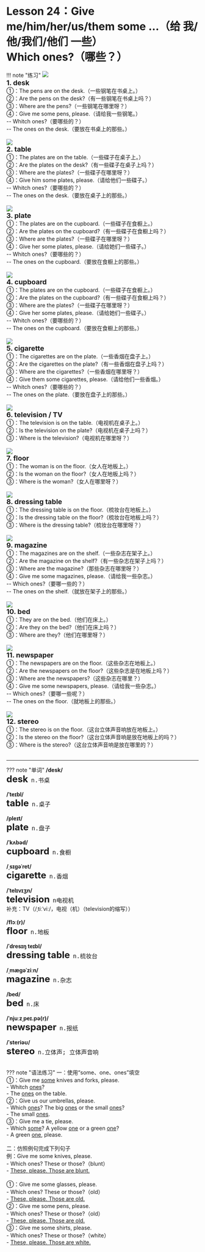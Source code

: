 # Lesson 24：Give me/him/her/us/them some ...（给 我/他/我们/他们 一些）<br>Which ones?（哪些？）


!!! note "练习"
    ![](../img/Frist/Lesson-24/Lesson-24_01.png)<br>
    <font size=4>**1. desk**</font><br>
    ①：The pens are on the desk.（一些钢笔在书桌上。）<br>
    ②：Are the pens on the desk?（有一些钢笔在书桌上吗？）<br>
    ③：Where are the pens?（一些钢笔在哪里呀？）<br>
    ④：Give me some pens, please.（请给我一些钢笔。）<br>
    -- Whitch ones?（要哪些的？）<br>
    -- The ones on the desk.（要放在书桌上的那些。）<br>
    <br>
    ![](../img/Frist/Lesson-24/Lesson-24_02.png)<br>
    <font size=4>**2. table**</font><br>
    ①：The plates are on the table.（一些碟子在桌子上。）<br>
    ②：Are the plates on the desk?（有一些碟子在桌子上吗？）<br>
    ③：Where are the plates?（一些碟子在哪里呀？）<br>
    ④：Give him some plates, please.（请给他们一些碟子。）<br>
    -- Whitch ones?（要哪些的？）<br>
    -- The ones on the desk.（要放在桌子上的那些。）<br>
    <br>
    ![](../img/Frist/Lesson-24/Lesson-24_03.png)<br>
    <font size=4>**3. plate**</font><br>
    ①：The plates are on the cupboard.（一些碟子在食橱上。）<br>
    ②：Are the plates on the cupboard?（有一些碟子在食橱上吗？）<br>
    ③：Where are the plates?（一些碟子在哪里呀？）<br>
    ④：Give her some plates, please.（请给她们一些碟子。）<br>
    -- Whitch ones?（要哪些的？）<br>
    -- The ones on the cupboard.（要放在食橱上的那些。）<br>
    <br>
    ![](../img/Frist/Lesson-24/Lesson-24_04.png)<br>
    <font size=4>**4. cupboard**</font><br>
    ①：The plates are on the cupboard.（一些碟子在食橱上。）<br>
    ②：Are the plates on the cupboard?（有一些碟子在食橱上吗？）<br>
    ③：Where are the plates?（一些碟子在哪里呀？）<br>
    ④：Give her some plates, please.（请给她们一些碟子。）<br>
    -- Whitch ones?（要哪些的？）<br>
    -- The ones on the cupboard.（要放在食橱上的那些。）<br>
    <br>
    ![](../img/Frist/Lesson-24/Lesson-24_05.png)<br>
    <font size=4>**5. cigarette**</font><br>
    ①：The cigarettes are on the plate.（一些香烟在盘子上。）<br>
    ②：Are the cigarettes on the plate?（有一些香烟在盘子上吗？）<br>
    ③：Where are the cigarettes?（一些香烟在哪里呀？）<br>
    ④：Give them some cigarettes, please.（请给他们一些香烟。）<br>
    -- Whitch ones?（要哪些的？）<br>
    -- The ones on the plate.（要放在盘子上的那些。）<br>
    <br>
    ![](../img/Frist/Lesson-24/Lesson-24_06.png)<br>
    <font size=4>**6. television / TV**</font><br>
    ①：The television is on the table.（电视机在桌子上。）<br>
    ②：Is the television on the plate?（电视机在桌子上吗？）<br>
    ③：Where is the television?（电视机在哪里呀？）<br>
    <br>
    ![](../img/Frist/Lesson-24/Lesson-24_07.png)<br>
    <font size=4>**7. floor**</font><br>
    ①：The woman is on the floor.（女人在地板上。）<br>
    ②：Is the woman on the floor?（女人在地板上吗？）<br>
    ③：Where is the woman?（女人在哪里呀？）<br>
    <br>
    ![](../img/Frist/Lesson-24/Lesson-24_08.png)<br>
    <font size=4>**8. dressing table**</font><br>
    ①：The dressing table is on the floor.（梳妆台在地板上。）<br>
    ②：Is the dressing table on the floor?（梳妆台在地板上吗？）<br>
    ③：Where is the dressing table?（梳妆台在哪里呀？）<br>
    <br>
    ![](../img/Frist/Lesson-24/Lesson-24_09.png)<br>
    <font size=4>**9. magazine**</font><br>
    ①：The magazines are on the shelf.（一些杂志在架子上。）<br>
    ②：Are the magazine on the shelf?（有一些杂志在架子上吗？）<br>
    ③：Where are the magazine?（那些杂志在哪里呀？）<br>
    ④：Give me some magazines, please.（请给我一些杂志。）<br>
    -- Which ones?（要哪一些的？）<br>
    -- The ones on the shelf.（就放在架子上的那些。）<br>
    <br>
    ![](../img/Frist/Lesson-24/Lesson-24_10.png)<br>
    <font size=4>**10. bed**</font><br>
    ①：They are on the bed.（他们在床上。）<br>
    ②：Are they on the bed?（他们在床上吗？）<br>
    ③：Where are they?（他们在哪里呀？）<br>
    <br>
    ![](../img/Frist/Lesson-24/Lesson-24_11.png)<br>
    <font size=4>**11. newspaper**</font><br>
    ①：The newspapers are on the floor.（这些杂志在地板上。）<br>
    ②：Are the newspapers on the floor?（这些杂志是在地板上吗？）<br>
    ③：Where are the newspapers?（这些杂志在哪里？）<br>
    ④：Give me some newspapers, please.（请给我一些杂志。）<br>
    -- Which ones?（要哪一些呢？）<br>
    -- The ones on the floor.（就地板上的那些。）<br>
    <br>
    ![](../img/Frist/Lesson-24/Lesson-24_12.png)<br>
    <font size=4>**12. stereo**</font><br>
    ①：The stereo is on the floor.（这台立体声音响放在地板上。）<br>
    ②：Is the stereo on the floor?（这台立体声音响是放在地板上的吗？）<br>
    ③：Where is the stereo?（这台立体声音响是放在哪里的？）<br>
    <br>


---
??? note "单词"
    **/desk/**<br>
    <font size=5>**desk**</font>&nbsp;&nbsp;<font size=4>`n.书桌`</font><br>
    <br>
    **/ˈteɪbl/**<br>
    <font size=5>**table**</font>&nbsp;&nbsp;<font size=4>`n.桌子 `</font><br>
    <br>
    **/pleɪt/**<br>
    <font size=5>**plate**</font>&nbsp;&nbsp;<font size=4>`n.盘子`</font><br>
    <br>
    **/ˈkʌbəd/**<br>
    <font size=5>**cupboard**</font>&nbsp;&nbsp;<font size=4>`n.食橱`</font><br>
    <br>
    **/ˌsɪɡəˈret/**<br>
    <font size=5>**cigarette**</font>&nbsp;&nbsp;<font size=4>`n.香烟`</font><br>
    <br>
    **/ˈtelɪvɪʒn/**<br>
    <font size=5>**television**</font>&nbsp;&nbsp;<font size=4>`n电视机`</font><br>
    补充：TV（/ˌtiːˈviː/，电视（机）（television的缩写））<br>
    <br>
    **/flɔː(r)/**<br>
    <font size=5>**floor**</font>&nbsp;&nbsp;<font size=4>`n.地板`</font><br>
    <br>
    **/ˈdresɪŋ teɪbl/**<br>
    <font size=5>**dressing table**</font>&nbsp;&nbsp;<font size=4>`n.梳妆台`</font><br>
    <br>
    **/ˌmæɡəˈziːn/**<br>
    <font size=5>**magazine**</font>&nbsp;&nbsp;<font size=4>`n.杂志`</font><br>
    <br>
    **/bed/**<br>
    <font size=5>**bed**</font>&nbsp;&nbsp;<font size=4>`n.床`</font><br>
    <br>
    **/ˈnjuːzˌpeɪ.pə(r)/**<br>
    <font size=5>**newspaper**</font>&nbsp;&nbsp;<font size=4>`n.报纸`</font><br>
    <br>
    **/ˈsteriəʊ/**<br>
    <font size=5>**stereo**</font>&nbsp;&nbsp;<font size=4>`n.立体声; 立体声音响`</font><br>
    <br>


??? note "语法练习"
    一：使用“some、one、ones”填空<br>
    ①：Give me <u>some</u> knives and forks, please.<br>
    - Whitch <u>ones</u>?<br>
    - The <u>ones</u> on the table.<br>
    ②：Give us our umbrellas, please.<br>
    - Which <u>ones</u>? The big <u>ones</u> or the small <u>ones</u>?<br>
    - The small <u>ones</u>.<br>
    ③：Give me a tie, please.<br>
    - Which <u>some</u>? A yellow <u>one</u> or a green <u>one</u>?<br>
    - A green <u>one</u>, please.<br>
    <br>
    二：仿照例句完成下列句子<br>
    例：Give me some knives, please.<br>
    - Which ones? These or those?（blunt）<br>
    - <u>These, please. Those are blunt.</u><br>
    <br>
    ①：Give me some glasses, please.<br>
    - Which ones? These or those?（old）<br>
    - <u>These, please. Those are old.</u><br>
    ②：Give me some pens, please.<br>
    - Which ones? These or those?（old）<br>
    - <u>These, please. Those are old.</u><br>
    ③：Give me some shirts, please.<br>
    - Which ones? These or those?（white）<br>
    - <u>These, please. Those are white.</u><br>
    <br>




